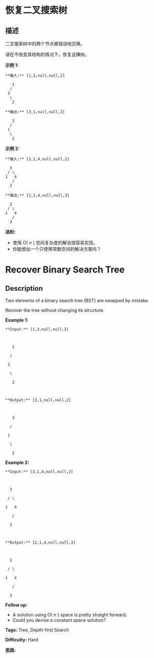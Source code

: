 # 恢复二叉搜索树

## 描述

二叉搜索树中的两个节点被错误地交换。

请在不改变其结构的情况下，恢复这棵树。

**示例  1:**

    
    
    **输入:** [1,3,null,null,2]
    
       1
      /
     3
      \
       2
    
    **输出:** [3,1,null,null,2]
    
       3
      /
     1
      \
       2
    

**示例  2:**

    
    
    **输入:** [3,1,4,null,null,2]
    
      3
     / \
    1   4
       /
      2
    
    **输出:** [2,1,4,null,null,3]
    
      2
     / \
    1   4
       /
      3

**进阶:**

  * 使用 O( _n_ ) 空间复杂度的解法很容易实现。
  * 你能想出一个只使用常数空间的解决方案吗？



# Recover Binary Search Tree

## Description



Two elements of a binary search tree (BST) are swapped by mistake.

Recover the tree without changing its structure.

**Example 1:**

    
    
    **Input:** [1,3,null,null,2]
    
       1
      /
     3
      \
       2
    
    **Output:** [3,1,null,null,2]
    
       3
      /
     1
      \
       2
    

**Example 2:**

    
    
    **Input:** [3,1,4,null,null,2]
    
      3
     / \
    1   4
       /
      2
    
    **Output:** [2,1,4,null,null,3]
    
      2
     / \
    1   4
       /
      3
    

**Follow up:**

  * A solution using O( _n_ ) space is pretty straight forward.
  * Could you devise a constant space solution?


**Tags:** Tree, Depth-first Search

**Difficulty:** Hard

**思路:**
